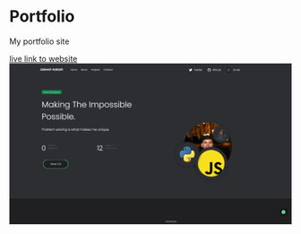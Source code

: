 # Portfolio

My portfolio site

<a href="https://akash-portfolio-react.netlify.app/">live link to website</a>
<img src="https://raw.githubusercontent.com/Jaiswal-Aakash/images/main/Screenshot%202024-08-11%20220450.png">
